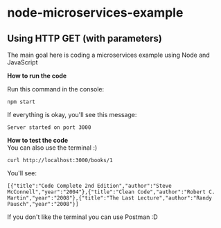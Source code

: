 # node-microservices-example
Using HTTP GET (with parameters)
---
The main goal here is coding a microservices example using Node and JavaScript

**How to run the code** </br>

Run this command in the console:
```
npm start
```
If everything is okay, you'll see this message:
```
Server started on port 3000
```

**How to test the code** </br>
You can also use the terminal :)

```
curl http://localhost:3000/books/1
```

You'll see:
```
[{"title":"Code Complete 2nd Edition","author":"Steve McConnell","year":"2004"},{"title":"Clean Code","author":"Robert C. Martin","year":"2008"},{"title":"The Last Lecture","author":"Randy Pausch","year":"2008"}]
```

If you don't like the terminal you can use Postman :D